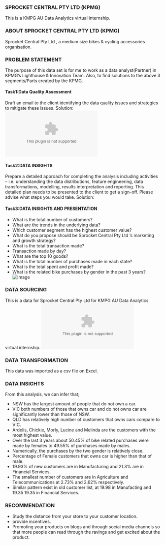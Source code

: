 ### SPROCKET CENTRAL PTY LTD (KPMG)
This is a KMPG AU Data Analytics virtual internship.

### ABOUT SPROCKET CENTRAL PTY LTD (KPMG)
Sprocket Central Pty Ltd , a medium size bikes & cycling accessories organisation.

### PROBLEM STATEMENT
The purpose of this data set is for me to work as a data analyst(Partner) in KPMG’s Lighthouse & Innovation Team.
Also, to find solutions to the above 3 segments/Parts created by the KPMG.

#### Task1:Data Quality Assessment
Draft an email to the client identifying the data quality issues and strategies to mitigate these issues.
Solution:
![SPROCKETPT1.docx](https://github.com/myroyalgold/Sprocket_Central_Pty-KPMG-/files/11366105/SPROCKETPT1.docx)

#### Task2:DATA INSIGHTS
Prepare a detailed approach for completing the analysis including activities – i.e.
understanding the data distributions, feature engineering, data transformations,
modelling, results interpretation and reporting. This detailed plan needs to be presented
to the client to get a sign-off. Please advise what steps you would take.
Solution:

#### Task3:DATA INSIGHTS AND PRESENTATION
- What is the total number of customers?
- What are the trends in the underlying data?
- Which customer segment has the highest customer value?
- What do you propose should be Sprocket Central Pty Ltd ’s marketing and growth strategy?
- What is the total transaction made?
- Transaction made by day?
- What are the top 10 goods?
- What is the total number of purchases made in each state?
- What is the total spent and  profit made?
- What is the related bike purchases by gender in the past 3 years?
![image](https://user-images.githubusercontent.com/107118603/235479456-dcf70760-66ba-4a08-aea0-f8fa041df668.png)

### DATA SOURCING
This is a data for Sprocket Central Pty Ltd for KMPG AU Data Analytics virtual internship.
![KPMG_VI_New_raw_data_update_final (3).xlsx](https://github.com/myroyalgold/Sprocket_Central_Pty-KPMG-/files/11366160/KPMG_VI_New_raw_data_update_final.3.xlsx)

### DATA TRANSFORMATION
This data was imported as a csv file on Excel.

### DATA INSIGHTS
From this analysis, we can infer that;
- NSW has the largest amount of people that do not own a car.
- VIC both numbers of those that owns car and do not owns car are significantly lower than those of NSW.
- QLD has relatively high number of customers that owns cars compare to VIC.
- Ardelis, Chickie, Morly, Lucine and Melinda are the customers with the most highest value.
- Over the last 3 years about 50.45% of bike related purchases were made by females to 49.55% of purchases made by males.
-	Numerically, the purchases by the two gender is relatively close.
- Percentage of Female customers that owns car is higher than that of male.
-	19.93% of new customers are in Manufacturing and 21.3% are in Financial Services.
-	The smallest number of customers are in Agriculture and Telecommunications at 2.73% and 2.62% respectively.
-	Similar pattern exist in old customer list, at 19.98 in Manufacting and 19.35 19.35 in Financial Services.

### RECOMMENDATION 
- Study the distance from your store to your customer location.
- provide incentives.
- Promoting your products on blogs and through social media channels so that more people can read through the ravings and get excited about the product.
